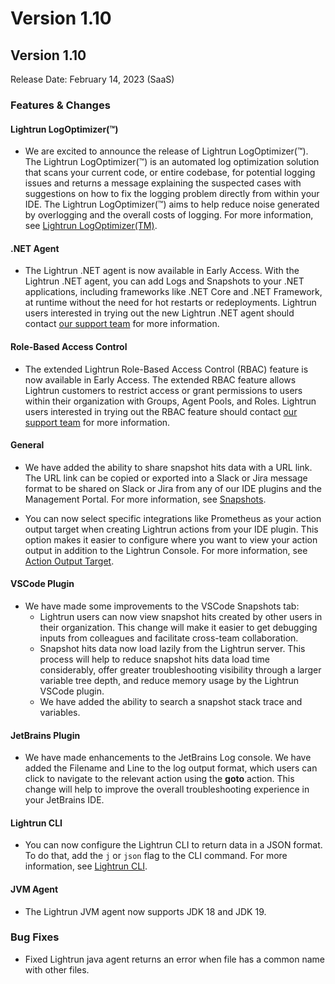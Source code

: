 # Version 1.10

## Version 1.10

Release Date: February 14, 2023 (SaaS)

### Features & Changes

#### Lightrun LogOptimizer(™)

- We are excited to announce the release of Lightrun LogOptimizer(™). The Lightrun LogOptimizer(™) is an automated log optimization solution that scans your current code, or entire codebase, for potential logging issues and returns a message explaining the suspected cases with suggestions on how to fix the logging problem directly from within your IDE. The Lightrun LogOptimizer(™) aims to help reduce noise generated by overlogging and the overall costs of logging. For more information, see [Lightrun LogOptimizer(TM)](/logoptimizer/overview/).

#### .NET Agent

- The Lightrun .NET agent is now available in Early Access. With the Lightrun .NET agent, you can add Logs and Snapshots to your .NET applications, including frameworks like .NET Core and .NET Framework, at runtime without the need for hot restarts or redeployments. Lightrun users interested in trying out the new Lightrun .NET agent should contact [our support team](https://go.lightrun.com/contact-us) for more information.

#### Role-Based Access Control

- The extended Lightrun Role-Based Access Control (RBAC) feature is now available in Early Access. The extended RBAC feature allows Lightrun customers to restrict access or grant permissions to users within their organization with Groups, Agent Pools, and Roles. Lightrun users interested in trying out the RBAC feature should contact [our support team](https://go.lightrun.com/contact-us) for more information.

#### General

- We have added the ability to share snapshot hits data with a URL link. The URL link can be copied or exported into a Slack or Jira message format to be shared on Slack or Jira from any of our IDE plugins and the Management Portal. For more information, see [Snapshots](/actions/snapshots/).

- You can now select specific integrations like Prometheus as your action output target when creating Lightrun actions from your IDE plugin. This option makes it easier to configure where you want to view your action output in addition to the Lightrun Console. For more information, see [Action Output Target](/actions/output-routing/).

#### VSCode Plugin

- We have made some improvements to the VSCode Snapshots tab:
  * Lightrun users can now view snapshot hits created by other users in their organization. This change will make it easier to get debugging inputs from colleagues and facilitate cross-team collaboration.
  * Snapshot hits data now load lazily from the Lightrun server. This process will help to reduce snapshot hits data load time considerably, offer greater troubleshooting visibility through a larger variable tree depth, and reduce memory usage by the Lightrun VSCode plugin.
  * We have added the ability to search a snapshot stack trace and variables.

#### JetBrains Plugin

- We have made enhancements to the JetBrains Log console. We have added the Filename and Line to the log output format, which users can click to navigate to the relevant action using the **goto** action. This change will help to improve the overall troubleshooting experience in your JetBrains IDE.

#### Lightrun CLI

- You can now configure the Lightrun CLI to return data in a JSON format. To do that, add the `j` or `json` flag to the CLI command. For more information, see [Lightrun CLI](/cli/cli_reference/). 

#### JVM Agent

- The Lightrun JVM agent now supports JDK 18 and JDK 19. 

### Bug Fixes

-  Fixed Lightrun java agent returns an error when file has a common name with other files.
